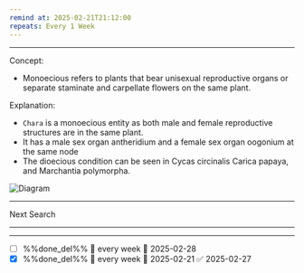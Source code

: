 ```yaml
---
remind at: 2025-02-21T21:12:00
repeats: Every 1 Week
---
```

---
Concept:
- Monoecious  refers to plants that bear  unisexual reproductive organs  or  separate staminate and carpellate  flowers on the  same plant. 

Explanation:

- `Chara` is a  monoecious  entity as  both male and female reproductive structures are in the same plant. 
- It has a male sex organ antheridium and a female sex organ oogonium at the same node 
- The dioecious condition can be seen in Cycas circinalis Carica papaya, and Marchantia polymorpha.


![Diagram](https://storage.googleapis.com/tb-img/production/22/08/F1_Savita_Others_17-8-22_D6.png)


---
Next Search

---
---
- [ ] %%done_del%% 🔁 every week 📅 2025-02-28
- [x] %%done_del%% 🔁 every week 📅 2025-02-21 ✅ 2025-02-27